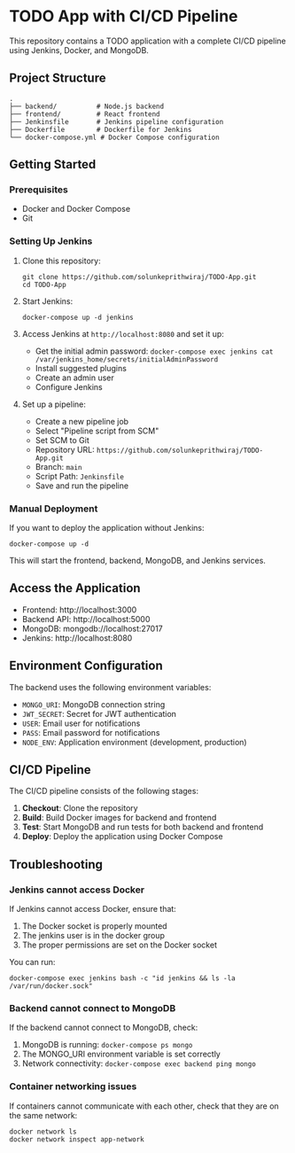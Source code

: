 # TODO App with CI/CD Pipeline

This repository contains a TODO application with a complete CI/CD pipeline using Jenkins, Docker, and MongoDB.

## Project Structure

```
.
├── backend/          # Node.js backend
├── frontend/         # React frontend
├── Jenkinsfile       # Jenkins pipeline configuration
├── Dockerfile        # Dockerfile for Jenkins
└── docker-compose.yml # Docker Compose configuration
```

## Getting Started

### Prerequisites

- Docker and Docker Compose
- Git

### Setting Up Jenkins

1. Clone this repository:
   ```
   git clone https://github.com/solunkeprithwiraj/TODO-App.git
   cd TODO-App
   ```

2. Start Jenkins:
   ```
   docker-compose up -d jenkins
   ```

3. Access Jenkins at `http://localhost:8080` and set it up:
   - Get the initial admin password: `docker-compose exec jenkins cat /var/jenkins_home/secrets/initialAdminPassword`
   - Install suggested plugins
   - Create an admin user
   - Configure Jenkins

4. Set up a pipeline:
   - Create a new pipeline job
   - Select "Pipeline script from SCM"
   - Set SCM to Git
   - Repository URL: `https://github.com/solunkeprithwiraj/TODO-App.git`
   - Branch: `main`
   - Script Path: `Jenkinsfile`
   - Save and run the pipeline

### Manual Deployment

If you want to deploy the application without Jenkins:

```
docker-compose up -d
```

This will start the frontend, backend, MongoDB, and Jenkins services.

## Access the Application

- Frontend: http://localhost:3000
- Backend API: http://localhost:5000
- MongoDB: mongodb://localhost:27017
- Jenkins: http://localhost:8080

## Environment Configuration

The backend uses the following environment variables:
- `MONGO_URI`: MongoDB connection string
- `JWT_SECRET`: Secret for JWT authentication
- `USER`: Email user for notifications
- `PASS`: Email password for notifications
- `NODE_ENV`: Application environment (development, production)

## CI/CD Pipeline

The CI/CD pipeline consists of the following stages:

1. **Checkout**: Clone the repository
2. **Build**: Build Docker images for backend and frontend
3. **Test**: Start MongoDB and run tests for both backend and frontend
4. **Deploy**: Deploy the application using Docker Compose

## Troubleshooting

### Jenkins cannot access Docker

If Jenkins cannot access Docker, ensure that:
1. The Docker socket is properly mounted
2. The jenkins user is in the docker group
3. The proper permissions are set on the Docker socket

You can run:
```
docker-compose exec jenkins bash -c "id jenkins && ls -la /var/run/docker.sock"
```

### Backend cannot connect to MongoDB

If the backend cannot connect to MongoDB, check:
1. MongoDB is running: `docker-compose ps mongo`
2. The MONGO_URI environment variable is set correctly
3. Network connectivity: `docker-compose exec backend ping mongo`

### Container networking issues

If containers cannot communicate with each other, check that they are on the same network:
```
docker network ls
docker network inspect app-network
```